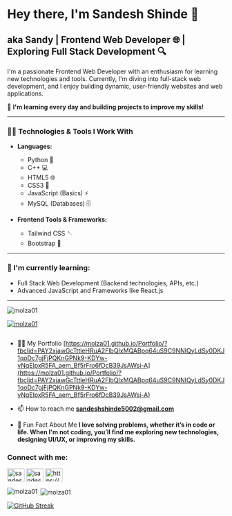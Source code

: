 # Hey there, I'm Sandesh Shinde 👋

## aka Sandy | Frontend Web Developer 🌐 | Exploring Full Stack Development 🔍

I'm a passionate Frontend Web Developer with an enthusiasm for learning new technologies and tools. Currently, I'm diving into full-stack web development, and I enjoy building dynamic, user-friendly websites and web applications. 

🚀 **I'm learning every day and building projects to improve my skills!**

---

### 🧑‍💻 Technologies & Tools I Work With

- **Languages:** 
  - Python 🐍
  - C++ 💻
  - HTML5 🌐
  - CSS3 🎨
  - JavaScript (Basics) ⚡
  - MySQL (Databases) 🗄️

- **Frontend Tools & Frameworks:**
  - Tailwind CSS 🪡
  - Bootstrap 💠

---

### 🌱 I'm currently learning:
- Full Stack Web Development (Backend technologies, APIs, etc.)
- Advanced JavaScript and Frameworks like React.js

---

<p align="left"> <img src="https://komarev.com/ghpvc/?username=molza01&label=Profile%20views&color=0e75b6&style=flat" alt="molza01" /> </p>

<p align="left"> <a href="https://github.com/ryo-ma/github-profile-trophy"><img src="https://github-profile-trophy.vercel.app/?username=molza01" alt="molza01" /></a> </p>

<p align="left"> <a href="https://twitter.com/" target="blank"><img src="https://img.shields.io/twitter/follow/?logo=twitter&style=for-the-badge" alt="" /></a> </p>

- 👨‍💻 My Portfolio [https://molza01.github.io/Portfolio/?fbclid=PAY2xjawGcTttleHRuA2FlbQIxMQABpq64uS9C9NNIQyLdSy0DKJ1qoDc7gjFjPQKnGPNk9-KDYw-vNqElpxR5FA_aem_Bf5rFro6fDcB39JsAWsi-A](https://molza01.github.io/Portfolio/?fbclid=PAY2xjawGcTttleHRuA2FlbQIxMQABpq64uS9C9NNIQyLdSy0DKJ1qoDc7gjFjPQKnGPNk9-KDYw-vNqElpxR5FA_aem_Bf5rFro6fDcB39JsAWsi-A)

- 📫 How to reach me **sandeshshinde5002@gmail.com**

- 🌟 Fun Fact About Me **I love solving problems, whether it’s in code or life. When I'm not coding, you’ll find me exploring new technologies, designing UI/UX, or improving my skills.**

<h3 align="left">Connect with me:</h3>
<p align="left">
<a href="https://linkedin.com/in/sandesh shinde - linkedin 💼" target="blank"><img align="center" src="https://raw.githubusercontent.com/rahuldkjain/github-profile-readme-generator/master/src/images/icons/Social/linked-in-alt.svg" alt="sandesh shinde - linkedin 💼" height="30" width="40" /></a>
<a href="https://instagram.com/sandesh shinde - instagram 📸" target="blank"><img align="center" src="https://raw.githubusercontent.com/rahuldkjain/github-profile-readme-generator/master/src/images/icons/Social/instagram.svg" alt="sandesh shinde - instagram 📸" height="30" width="40" /></a>
<a href="https://discord.gg/https://discord.com/channels/@me" target="blank"><img align="center" src="https://raw.githubusercontent.com/rahuldkjain/github-profile-readme-generator/master/src/images/icons/Social/discord.svg" alt="https://discord.com/channels/@me" height="30" width="40" /></a>
</p>



<p><img align="left" src="https://github-readme-stats.vercel.app/api/top-langs?username=molza01&show_icons=true&locale=en&layout=compact" alt="molza01" /></p>

<p>&nbsp;<img align="center" src="https://github-readme-stats.vercel.app/api?username=molza01&show_icons=true&locale=en" alt="molza01" /></p>

[![GitHub Streak](https://github-readme-streak-stats.herokuapp.com?user=Molza01&hide_total_contributions=true&hide_current_streak=true&hide_longest_streak=true)](https://git.io/streak-stats)



